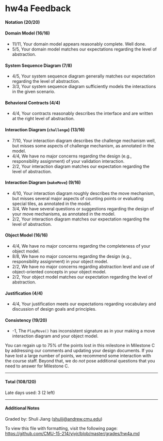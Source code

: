 hw4a Feedback
============

#### Notation (20/20)

#### Domain Model (16/16)
  * 11/11, Your domain model appears reasonably complete. Well done.
  * 5/5, Your domain model matches our expectations regarding the level of abstraction.

#### System Sequence Diagram (7/8)
  * 4/5, Your system sequence diagram generally matches our expectation regarding the level of abstraction. 
  * 3/3, Your system sequence diagram sufficiently models the interactions in the given scenario.

#### Behavioral Contracts (4/4)
  * 4/4, Your contracts reasonably describes the interface and are written at the right level of abstraction.

#### Interaction Diagram (`challenge`) (13/16)
  * 7/10, Your interaction diagram describes the challenge mechanism well, but misses some aspects of challenge mechanism, as annotated in the model.
  * 4/4, We have no major concerns regarding the design (e.g., responsibility assignment) of your validation interaction.
  * 2/2, Your interaction diagram matches our expectation regarding the level of abstraction.

#### Interaction Diagram (`makeMove`) (9/16)
  * 4/10, Your interaction diagram roughly describes the move mechanism, but misses several major aspects of counting points or evaluating special tiles, as annotated in the model. 
  * 3/4, We have several questions or suggestions regarding the design of your move mechanisms, as annotated in the model. 
  * 2/2, Your interaction diagram matches our expectation regarding the level of abstraction.

#### Object Model (16/16)
  * 4/4, We have no major concerns regarding the completeness of your object model.
  * 8/8, We have no major concerns regarding the design (e.g., responsibility assignment) in your object model.
  * 2/2, We have no major concerns regarding abstraction level and use of object-oriented concepts in your object model.
  * 2/2, Your object model matches our expectation regarding the level of abstraction.

#### Justification (4/4)
  * 4/4, Your justification meets our expectations regarding vocabulary and discussion of design goals and principles.

#### Consistency (19/20)
  * -1, The `PlayMove()` has inconsistent signature as in your making a move interaction diagram and your object model.

You can regain up to 75% of the points lost in this milestone in Milestone C by addressing our comments and updating your design documents. If you have lost a large number of points, we recommend some interaction with the course staff. Beyond that, we do *not* pose additional questions that you need to answer for Milestone C.

---

#### Total (108/120)

Late days used: 3 (2 left)

---

#### Additional Notes

Graded by: Shuli Jiang (shulij@andrew.cmu.edu)

To view this file with formatting, visit the following page: https://github.com/CMU-15-214/yiyir/blob/master/grades/hw4a.md


